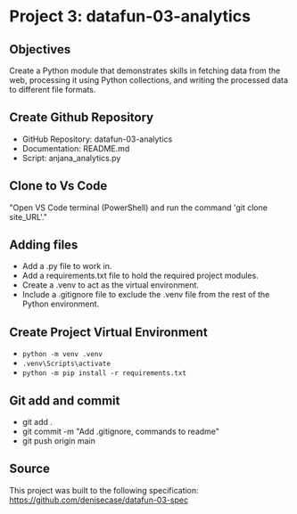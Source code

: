 # Project 3: datafun-03-analytics

## Objectives

Create a Python module that demonstrates skills in fetching data from the web, processing it using Python collections, and writing the processed data to different file formats.

## Create Github Repository

- GitHub Repository: datafun-03-analytics
- Documentation: README.md
- Script: anjana_analytics.py

## Clone to Vs Code

"Open VS Code terminal (PowerShell) and run the command 'git clone site_URL'."


## Adding files
- Add a .py file to work in.
- Add a requirements.txt file to hold the required project modules.
- Create a .venv to act as the virtual environment.
- Include a .gitignore file to exclude the .venv file from the rest of the Python environment.
  
## Create Project Virtual Environment

- `python -m venv .venv`
- `.venv\Scripts\activate`
- `python -m pip install -r requirements.txt`

## Git add and commit

- git add .
- git commit -m "Add .gitignore, commands to readme"
- git push origin main


## Source
This project was built to the following specification: 
https://github.com/denisecase/datafun-03-spec




